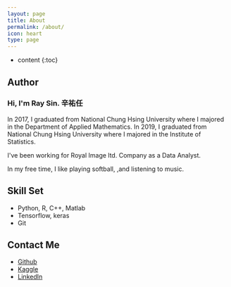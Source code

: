 ```yaml
---
layout: page
title: About
permalink: /about/
icon: heart
type: page
---
```


* content
{:toc}

## **Author**
<h3>Hi, I'm Ray Sin. 辛祐任</h3>
In 2017, I graduated from National Chung Hsing University where I majored in the Department of Applied Mathematics.
In 2019, I graduated from National Chung Hsing University where I majored in the Institute of Statistics.

I've been working for  Royal Image ltd. Company as a Data Analyst.

In my free time, I like playing softball,  ,and listening to music.

## **Skill Set**

* Python, R, C++, Matlab
* Tensorflow, keras
* Git

## **Contact Me**

* [Github](https://github.com/q8977452)
* [Kaggle](https://kaggle.com/raysin)
* [LinkedIn](https://www.linkedin.com/in/ray-sin/)
